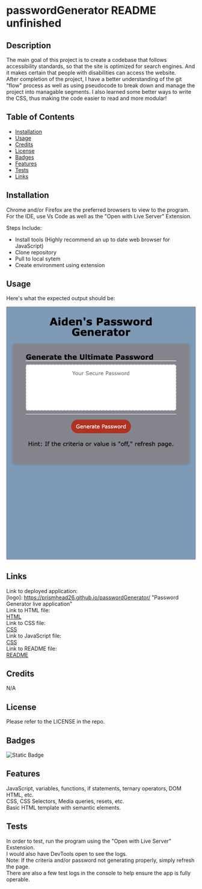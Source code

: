 # passwordGenerator README unfinished

## Description

The main goal of this project is to create a codebase that follows accessibility standards, so that the site is optimized for search engines. And it makes certain that people with disabilities can access the website.
<br>
After completion of the project, I have a better understanding of the git "flow" process as well as using pseudocode to break down and manage the project into managable segments. I also learned some better ways to write the CSS, thus making the code easier to read and more modular!

## Table of Contents

- [Installation](#installation)
- [Usage](#usage)
- [Credits](#credits)
- [License](#license)
- [Badges](#badges)
- [Features](#features)
- [Tests](#tests)
- [Links](#links)

## Installation

Chrome and/or Firefox are the preferred browsers to view to the program.
<br>
For the IDE, use Vs Code as well as the "Open with Live Server" Extension.

Steps Include:

- Install tools (Highly recommend an up to date web browser for JavaScript)
- Clone repository
- Pull to local sytem
- Create environment using extension

## Usage

Here's what the expected output should be:

![alt text](assets/Images/passwordGeneratorscrnsht.png)

## Links

Link to deployed application:
<br>
[logo]: https://prismhead26.github.io/passwordGenerator/ "Password Generator live application"
<br>
Link to HTML file:
<br>
[HTML](/index.html)
<br>
Link to CSS file:
<br>
[CSS](/assets/CSS/style.css)
<br>
Link to JavaScript file:
<br>
[CSS](/assets/Scripts/passwordGenerator.js)
<br>
Link to README file:
<br>
[README](/README.md)

## Credits

N/A

## License

Please refer to the LICENSE in the repo.

## Badges

![Static Badge](https://img.shields.io/badge/HTML_and_CSS%20-100%25%20-blue)

## Features

JavaScript, variables, functions, if statements, ternary operators, DOM HTML, etc.
<br>
CSS, CSS Selectors, Media queries, resets, etc.
<br>
Basic HTML template with semantic elements.

## Tests

In order to test, run the program using the "Open with Live Server" Exstension.
<br>
I would also have DevTools open to see the logs.
<br>
Note: If the criteria and/or password not generating properly, simply refresh the page.
<br>
There are also a few test logs in the console to help ensure the app is fully operable.
